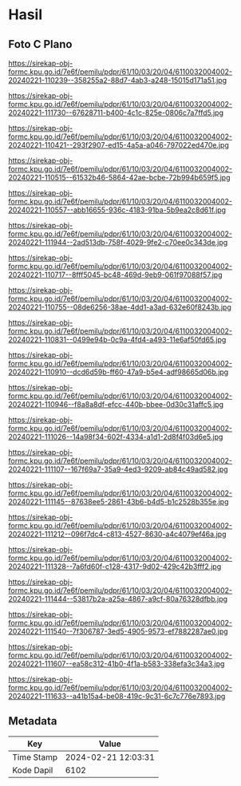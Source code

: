 # Hasil

## Foto C Plano

https://sirekap-obj-formc.kpu.go.id/7e6f/pemilu/pdpr/61/10/03/20/04/6110032004002-20240221-110239--358255a2-88d7-4ab3-a248-15015d171a51.jpg

https://sirekap-obj-formc.kpu.go.id/7e6f/pemilu/pdpr/61/10/03/20/04/6110032004002-20240221-111730--67628711-b400-4c1c-825e-0806c7a7ffd5.jpg

https://sirekap-obj-formc.kpu.go.id/7e6f/pemilu/pdpr/61/10/03/20/04/6110032004002-20240221-110421--293f2907-ed15-4a5a-a046-797022ed470e.jpg

https://sirekap-obj-formc.kpu.go.id/7e6f/pemilu/pdpr/61/10/03/20/04/6110032004002-20240221-110515--61532b46-5864-42ae-bcbe-72b994b659f5.jpg

https://sirekap-obj-formc.kpu.go.id/7e6f/pemilu/pdpr/61/10/03/20/04/6110032004002-20240221-110557--abb16655-936c-4183-91ba-5b9ea2c8d61f.jpg

https://sirekap-obj-formc.kpu.go.id/7e6f/pemilu/pdpr/61/10/03/20/04/6110032004002-20240221-111944--2ad513db-758f-4029-9fe2-c70ee0c343de.jpg

https://sirekap-obj-formc.kpu.go.id/7e6f/pemilu/pdpr/61/10/03/20/04/6110032004002-20240221-110717--8fff5045-bc48-469d-9eb9-061f97088f57.jpg

https://sirekap-obj-formc.kpu.go.id/7e6f/pemilu/pdpr/61/10/03/20/04/6110032004002-20240221-110755--08de6256-38ae-4dd1-a3ad-632e60f8243b.jpg

https://sirekap-obj-formc.kpu.go.id/7e6f/pemilu/pdpr/61/10/03/20/04/6110032004002-20240221-110831--0499e94b-0c9a-4fd4-a493-11e6af50fd65.jpg

https://sirekap-obj-formc.kpu.go.id/7e6f/pemilu/pdpr/61/10/03/20/04/6110032004002-20240221-110910--dcd6d59b-ff60-47a9-b5e4-adf98665d06b.jpg

https://sirekap-obj-formc.kpu.go.id/7e6f/pemilu/pdpr/61/10/03/20/04/6110032004002-20240221-110946--f8a8a8df-efcc-440b-bbee-0d30c31affc5.jpg

https://sirekap-obj-formc.kpu.go.id/7e6f/pemilu/pdpr/61/10/03/20/04/6110032004002-20240221-111026--14a98f34-602f-4334-a1d1-2d8f4f03d6e5.jpg

https://sirekap-obj-formc.kpu.go.id/7e6f/pemilu/pdpr/61/10/03/20/04/6110032004002-20240221-111107--167f69a7-35a9-4ed3-9209-ab84c49ad582.jpg

https://sirekap-obj-formc.kpu.go.id/7e6f/pemilu/pdpr/61/10/03/20/04/6110032004002-20240221-111145--87638ee5-2861-43b6-b4d5-b1c2528b355e.jpg

https://sirekap-obj-formc.kpu.go.id/7e6f/pemilu/pdpr/61/10/03/20/04/6110032004002-20240221-111212--096f7dc4-c813-4527-8630-a4c4079ef46a.jpg

https://sirekap-obj-formc.kpu.go.id/7e6f/pemilu/pdpr/61/10/03/20/04/6110032004002-20240221-111328--7a6fd60f-c128-4317-9d02-429c42b3fff2.jpg

https://sirekap-obj-formc.kpu.go.id/7e6f/pemilu/pdpr/61/10/03/20/04/6110032004002-20240221-111444--53817b2a-a25a-4867-a9cf-80a76328dfbb.jpg

https://sirekap-obj-formc.kpu.go.id/7e6f/pemilu/pdpr/61/10/03/20/04/6110032004002-20240221-111540--7f306787-3ed5-4905-9573-ef7882287ae0.jpg

https://sirekap-obj-formc.kpu.go.id/7e6f/pemilu/pdpr/61/10/03/20/04/6110032004002-20240221-111607--ea58c312-41b0-4f1a-b583-338efa3c34a3.jpg

https://sirekap-obj-formc.kpu.go.id/7e6f/pemilu/pdpr/61/10/03/20/04/6110032004002-20240221-111633--a41b15a4-be08-419c-9c31-6c7c776e7893.jpg


## Metadata

| Key        | Value               |
| ---------- | ------------------- |
| Time Stamp | 2024-02-21 12:03:31 |
| Kode Dapil | 6102                |



